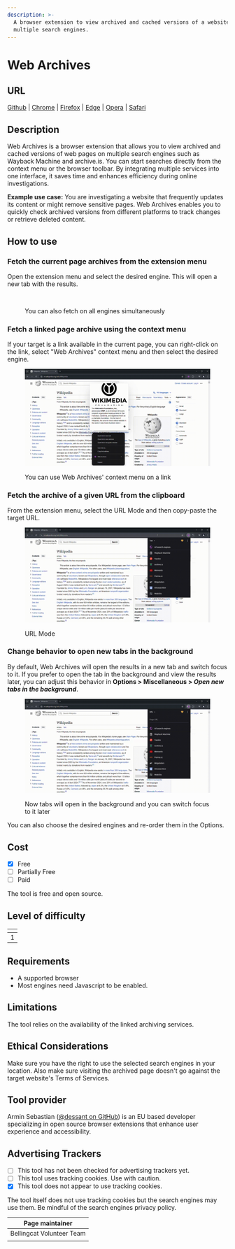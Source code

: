 ```yaml
---
description: >-
  A browser extension to view archived and cached versions of a website on
  multiple search engines.
---
```


# Web Archives

## URL

[Github](https://github.com/dessant/web-archives) | [Chrome](https://chrome.google.com/webstore/detail/web-archives/hkligngkgcpcolhcnkgccglchdafcnao) | [Firefox](https://addons.mozilla.org/firefox/addon/view-page-archive/) | [Edge](https://microsoftedge.microsoft.com/addons/detail/web-archives/apcfghlggldjdjepjnahfdjgdcdekhda) | [Opera](https://addons.opera.com/extensions/details/view-page-archive-cache/) | [Safari](https://apps.apple.com/us/app/web-archives-for-safari/id1603181853?platform=mac)

## Description

Web Archives is a browser extension that allows you to view archived and cached versions of web pages on multiple search engines such as Wayback Machine and archive.is. You can start searches directly from the context menu or the browser toolbar. By integrating multiple services into one interface, it saves time and enhances efficiency during online investigations.

**Example use case:** You are investigating a website that frequently updates its content or might remove sensitive pages. Web Archives enables you to quickly check archived versions from different platforms to track changes or retrieve deleted content.

## How to use

### Fetch the current page archives from the extension menu

Open the extension menu and select the desired engine. This will open a new tab with the results.

<figure><img src=".gitbook/assets/demo (3).gif" alt=""><figcaption><p>You can also fetch on all engines simultaneously</p></figcaption></figure>

### Fetch a linked page archive using the context menu

If your target is a link available in the current page, you can right-click on the link, select "Web Archives" context menu and then select the desired engine.

<figure><img src=".gitbook/assets/demo2 (1).gif" alt=""><figcaption><p>You can use Web Archives' context menu on a link</p></figcaption></figure>

### Fetch the archive of a given URL from the clipboard

From the extension menu, select the URL Mode and then copy-paste the target URL.



<figure><img src=".gitbook/assets/demo3url (1).gif" alt=""><figcaption><p>URL Mode</p></figcaption></figure>

### Change behavior to open new tabs in the background

By default, Web Archives will open the results in a new tab and switch focus to it. If you prefer to open the tab in the background and view the results later, you can adjust this behavior in **Options > Miscellaneous >&#x20;**_**Open new tabs in the background**_.

<figure><img src=".gitbook/assets/demo4 (1).gif" alt=""><figcaption><p>Now tabs will open in the background and you can switch focus to it later</p></figcaption></figure>

You can also choose the desired engines and re-order them in the Options.

## Cost

* [x] Free
* [ ] Partially Free
* [ ] Paid

The tool is free and open source.

## Level of difficulty

<table><thead><tr><th data-type="rating" data-max="5"></th></tr></thead><tbody><tr><td>1</td></tr></tbody></table>

## Requirements

* A supported browser
* Most engines need Javascript to be enabled.

## Limitations

The tool relies on the availability of the linked archiving services.

## Ethical Considerations

Make sure you have the right to use the selected search engines in your location. Also make sure visiting the archived page doesn't go against the target website's Terms of Services.

## Tool provider

Armin Sebastian ([@dessant on GitHub](https://github.com/dessant)) is an EU based developer specializing in open source browser extensions that enhance user experience and accessibility.

## Advertising Trackers

* [ ] This tool has not been checked for advertising trackers yet.
* [ ] This tool uses tracking cookies. Use with caution.
* [x] This tool does not appear to use tracking cookies.

The tool itself does not use tracking cookies but the search engines may use them. Be mindful of the search engines privacy policy.

| Page maintainer           |
| ------------------------- |
| Bellingcat Volunteer Team |
|                           |

